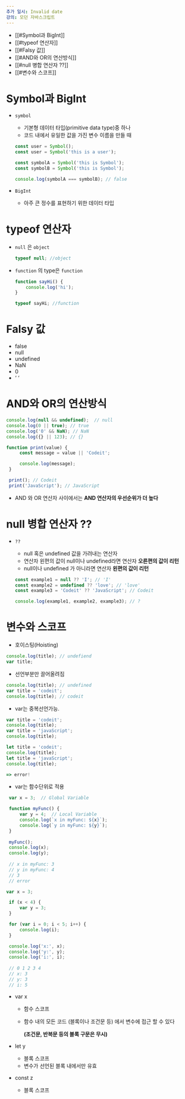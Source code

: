 ```yaml
---
추가 일시: Invalid date
강의: 모던 자바스크립트
---
```

- [[#Symbol과 BigInt]]
- [[#typeof 연산자]]
- [[#Falsy 값]]
- [[#AND와 OR의 연산방식]]
- [[#null 병합 연산자 ??]]
- [[#변수와 스코프]]

# Symbol과 BigInt

- `symbol`
    
    - 기본형 데이터 타입(primitive data type)중 하나
    - 코드 내에서 유일한 값을 가진 변수 이름을 만들 때
    
    ```JavaScript
    const user = Symbol();
    const user = Symbol('this is a user');
    ```
    
    ```JavaScript
    const symbolA = Symbol('this is Symbol');
    const symbolB = Symbol('this is Symbol');
    
    console.log(symbolA === symbolB); // false
    ```
    

  

- `BigInt`
    - 아주 큰 정수를 표현하기 위한 데이터 타입

# typeof 연산자

  

- `null` 은 `object`
    
    ```JavaScript
    typeof null; //object
    ```
    

  

- `function` 의 type은 `function`
    
    ```JavaScript
    function sayHi() {
    	console.log('hi');
    }
    
    typeof sayHi; //function
    ```
    

# Falsy 값

- false
- null
- undefined
- NaN
- 0
- ‘ ‘

  

# AND와 OR의 연산방식

```JavaScript
console.log(null && undefined);  // null
console.log(0 || true); // true
console.log('0' && NaN); // NaN
console.log({} || 123); // {}
```

```JavaScript
function print(value) {
     const message = value || 'Codeit';

     console.log(message);
 }

 print(); // Codeit
 print('JavaScript'); // JavaScript
```

  

- AND 와 OR 연산자 사이에서는 **AND 연산자의 우선순위가 더 높다**

# null 병합 연산자 ??

  

- `??`
    
    - null 혹은 undefined 값을 가려내는 연산자
    - 연산자 왼편의 값이 null이나 undefined라면 연산자 **오른편의 값이 리턴**
    - null이나 undefined 가 아니라면 연산자 **왼편의 값이 리턴**
    
    ```JavaScript
    const example1 = null ?? 'I'; // 'I'
    const example2 = undefined ?? 'love'; // 'love'
    const example3 = 'Codeit' ?? 'JavaScript'; // Codeit
    
    console.log(example1, example2, example3); // ?
    ```
    

# 변수와 스코프

  

- 호이스팅(Hoisting)

```JavaScript
console.log(title); // undefiend
var title;
```

- 선언부분만 끌어올려짐

```JavaScript
console.log(title); // undefined
var title = 'codeit';
console.log(title); // codeit
```

  

- var는 중복선언가능.

```JavaScript
var title = 'codeit';
console.log(title);
var title = 'javaScript';
console.log(title);
```

```JavaScript
let title = 'codeit';
console.log(title);
let title = 'javaScript';
console.log(title);

=> error!
```

- var는 함수단위로 적용

```JavaScript
 var x = 3;  // Global Variable

 function myFunc() {
     var y = 4;  // Local Variable
     console.log(`x in myFunc: ${x}`);
     console.log(`y in myFunc: ${y}`);
 }
 
 myFunc();
 console.log(x);
 console.log(y);
 
 // x in myFunc: 3
 // y in myFunc: 4
 // 3
 // error
```

```JavaScript
var x = 3;

 if (x < 4) {
     var y = 3;
 }

 for (var i = 0; i < 5; i++) {
     console.log(i);
 }

 console.log('x:', x);
 console.log('y:', y);
 console.log('i:', i);
 
 // 0 1 2 3 4
 // x: 3
 // y: 3
 // i: 5
```

- var x
    - 함수 스코프
    - 함수 내의 모든 코드 (블록이나 조건문 등) 에서 변수에 접근 할 수 있다
        
        **(조건문, 반복문 등의 블록 구문은 무시)**
        
- let y
    - 블록 스코프
    - 변수가 선언된 블록 내에서만 유효
- const z
    - 블록 스코프